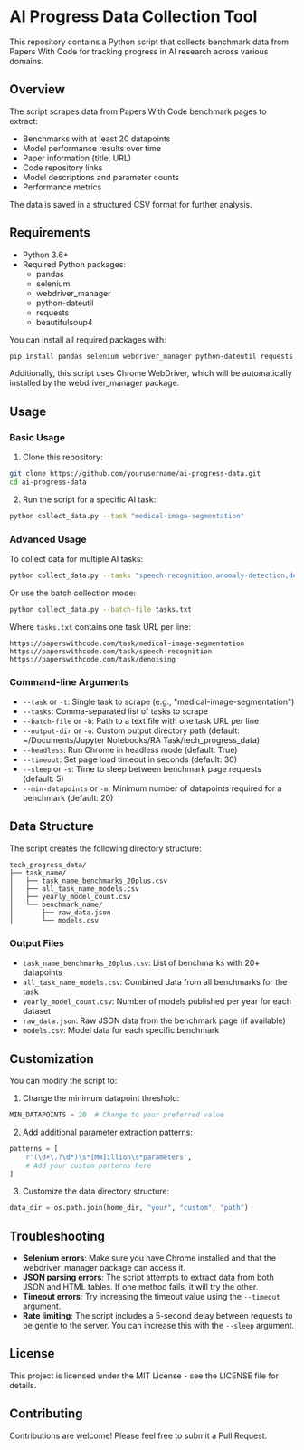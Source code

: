 # AI Progress Data Collection Tool

This repository contains a Python script that collects benchmark data from Papers With Code for tracking progress in AI research across various domains.

## Overview

The script scrapes data from Papers With Code benchmark pages to extract:
- Benchmarks with at least 20 datapoints
- Model performance results over time
- Paper information (title, URL)
- Code repository links
- Model descriptions and parameter counts
- Performance metrics

The data is saved in a structured CSV format for further analysis.

## Requirements

- Python 3.6+
- Required Python packages:
  - pandas
  - selenium
  - webdriver_manager
  - python-dateutil
  - requests
  - beautifulsoup4

You can install all required packages with:

```bash
pip install pandas selenium webdriver_manager python-dateutil requests beautifulsoup4
```

Additionally, this script uses Chrome WebDriver, which will be automatically installed by the webdriver_manager package.

## Usage

### Basic Usage

1. Clone this repository:
```bash
git clone https://github.com/yourusername/ai-progress-data.git
cd ai-progress-data
```

2. Run the script for a specific AI task:
```bash
python collect_data.py --task "medical-image-segmentation"
```

### Advanced Usage

To collect data for multiple AI tasks:

```bash
python collect_data.py --tasks "speech-recognition,anomaly-detection,denoising"
```

Or use the batch collection mode:

```bash
python collect_data.py --batch-file tasks.txt
```

Where `tasks.txt` contains one task URL per line:
```
https://paperswithcode.com/task/medical-image-segmentation
https://paperswithcode.com/task/speech-recognition
https://paperswithcode.com/task/denoising
```

### Command-line Arguments

- `--task` or `-t`: Single task to scrape (e.g., "medical-image-segmentation")
- `--tasks`: Comma-separated list of tasks to scrape
- `--batch-file` or `-b`: Path to a text file with one task URL per line
- `--output-dir` or `-o`: Custom output directory path (default: ~/Documents/Jupyter Notebooks/RA Task/tech_progress_data)
- `--headless`: Run Chrome in headless mode (default: True)
- `--timeout`: Set page load timeout in seconds (default: 30)
- `--sleep` or `-s`: Time to sleep between benchmark page requests (default: 5)
- `--min-datapoints` or `-m`: Minimum number of datapoints required for a benchmark (default: 20)

## Data Structure

The script creates the following directory structure:

```
tech_progress_data/
├── task_name/
│   ├── task_name_benchmarks_20plus.csv
│   ├── all_task_name_models.csv
│   ├── yearly_model_count.csv
│   └── benchmark_name/
│       ├── raw_data.json
│       └── models.csv
```

### Output Files

- `task_name_benchmarks_20plus.csv`: List of benchmarks with 20+ datapoints
- `all_task_name_models.csv`: Combined data from all benchmarks for the task
- `yearly_model_count.csv`: Number of models published per year for each dataset
- `raw_data.json`: Raw JSON data from the benchmark page (if available)
- `models.csv`: Model data for each specific benchmark

## Customization

You can modify the script to:

1. Change the minimum datapoint threshold:
```python
MIN_DATAPOINTS = 20  # Change to your preferred value
```

2. Add additional parameter extraction patterns:
```python
patterns = [
    r'(\d+\.?\d*)\s*[Mm]illion\s*parameters',
    # Add your custom patterns here
]
```

3. Customize the data directory structure:
```python
data_dir = os.path.join(home_dir, "your", "custom", "path")
```

## Troubleshooting

- **Selenium errors**: Make sure you have Chrome installed and that the webdriver_manager package can access it.
- **JSON parsing errors**: The script attempts to extract data from both JSON and HTML tables. If one method fails, it will try the other.
- **Timeout errors**: Try increasing the timeout value using the `--timeout` argument.
- **Rate limiting**: The script includes a 5-second delay between requests to be gentle to the server. You can increase this with the `--sleep` argument.

## License

This project is licensed under the MIT License - see the LICENSE file for details.

## Contributing

Contributions are welcome! Please feel free to submit a Pull Request.

